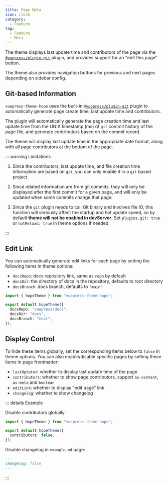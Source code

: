 ```yaml
---
title: Page Meta
icon: clock
category:
  - Feature
tag:
  - Feature
  - Meta
---
```


The theme displays last update time and contributors of the page via the [`@vuepress/plugin-git`][git] plugin, and provides support for an "edit this page" button.

The theme also provides navigation buttons for previous and next pages depending on sidebar config.

<!-- more -->

## Git-based Information

`vuepress-theme-hope` uses the built-in [`@vuepress/plugin-git`][git] plugin to automatically generate page create time, last update time and contributors.

The plugin will automatically generate the page creation time and last update time from the UNIX timestamp (ms) of `git` commit history of the page file, and generate contributors based on the commit record.

The theme will display last update time in the appropriate date format, along with all page contributors at the bottom of the page.

::: warning Limitations

1. Since the contributors, last update time, and file creation time information are based on `git`, you can only enable it in a `git` based project.
1. Since related information are from git commits, they will only be displayed after the first commit for a given page, and will only be updated when some commits change that page.

1. Since the `git` plugin needs to call Git binary and involves file IO, this function will seriously affect the startup and hot update speed, so by default **theme will not be enabled in devServer**. Set `plugins.git: true` or `hotReload: true` in theme options if needed.

:::

## Edit Link

You can automatically generate edit links for each page by setting the following items in theme options:

- `docsRepo`: docs repository link, same as `repo` by default
- `docsDir`: the directory of docs in the repository, defaults to root directory
- `docsBranch`: docs branch, defaults to `"main"`

```ts twoslash {4-6} title=".vuepress/theme.ts"
import { hopeTheme } from "vuepress-theme-hope";

export default hopeTheme({
  docsRepo: "vuepress/docs",
  docsDir: "docs",
  docsBranch: "next",
});
```

## Display Control

To hide these items globally, set the corresponding items below to `false` in theme options. You can also enable/disable specific pages by setting these items in page frontmatter:

- `lastUpdated`: whether to display last update time of the page
- `contributors`: whether to show page contributors, support `as-content`, `as-meta` and `boolean`
- `editLink`: whether to display "edit page" link
- `changelog`: whether to show changelog

::: details Example

Disable contributors globally:

```ts twoslash {4} title=".vuepress/theme.ts"
import { hopeTheme } from "vuepress-theme-hope";

export default hopeTheme({
  contributors: false,
});
```

Disable changelog in `example.md` page:

```md title="example.md"
---
changelog: false
---
```

:::

[git]: https://ecosystem.vuejs.press/plugins/development/git.html

